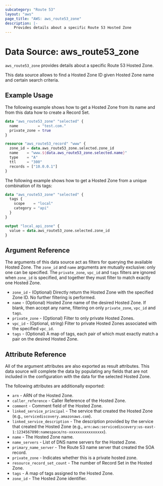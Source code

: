 ```yaml
---
subcategory: "Route 53"
layout: "aws"
page_title: "AWS: aws_route53_zone"
description: |-
    Provides details about a specific Route 53 Hosted Zone
---
```


# Data Source: aws_route53_zone

`aws_route53_zone` provides details about a specific Route 53 Hosted Zone.

This data source allows to find a Hosted Zone ID given Hosted Zone name and certain search criteria.

## Example Usage

The following example shows how to get a Hosted Zone from its name and from this data how to create a Record Set.

```terraform
data "aws_route53_zone" "selected" {
  name         = "test.com."
  private_zone = true
}

resource "aws_route53_record" "www" {
  zone_id = data.aws_route53_zone.selected.zone_id
  name    = "www.${data.aws_route53_zone.selected.name}"
  type    = "A"
  ttl     = "300"
  records = ["10.0.0.1"]
}
```

The following example shows how to get a Hosted Zone from a unique combination of its tags:

```terraform
data "aws_route53_zone" "selected" {
  tags {
    scope    = "local"
    category = "api"
  }
}

output "local_api_zone" {
  value = data.aws_route53_zone.selected.zone_id
}
```

## Argument Reference

The arguments of this data source act as filters for querying the available
Hosted Zone.
The `zone_id` and `name` arguments are mutually exclusive: only one can be specified.
The `private_zone`, `vpc_id` and `tags` filters are ignored when `zone_id` is
specified, and together they must filter to match exactly one Hosted Zone.

* `zone_id` - (Optional) Directly return the Hosted Zone with the specified Zone ID. No further filtering is performed.
* `name` - (Optional) Hosted Zone name of the desired Hosted Zone. If blank, then accept any name, filtering on only `private_zone`, `vpc_id` and `tags`.
* `private_zone` - (Optional) Filter to only private Hosted Zones.
* `vpc_id` - (Optional, string) Filter to private Hosted Zones associated with the specified `vpc_id`.
* `tags` - (Optional) A map of tags, each pair of which must exactly match a pair on the desired Hosted Zone.

## Attribute Reference

All of the argument attributes are also exported as
result attributes. This data source will complete the data by populating
any fields that are not included in the configuration with the data for
the selected Hosted Zone.

The following attributes are additionally exported:

* `arn` - ARN of the Hosted Zone.
* `caller_reference` - Caller Reference of the Hosted Zone.
* `comment` - Comment field of the Hosted Zone.
* `linked_service_principal` - The service that created the Hosted Zone (e.g., `servicediscovery.amazonaws.com`).
* `linked_service_description` - The description provided by the service that created the Hosted Zone (e.g., `arn:aws:servicediscovery:us-east-1:1234567890:namespace/ns-xxxxxxxxxxxxxxxx`).
* `name` - The Hosted Zone name.
* `name_servers` - List of DNS name servers for the Hosted Zone.
* `primary_name_server` - The Route 53 name server that created the SOA record.
* `private_zone` - Indicates whether this is a private hosted zone.
* `resource_record_set_count` - The number of Record Set in the Hosted Zone.
* `tags` - A map of tags assigned to the Hosted Zone.
* `zone_id` - The Hosted Zone identifier.
